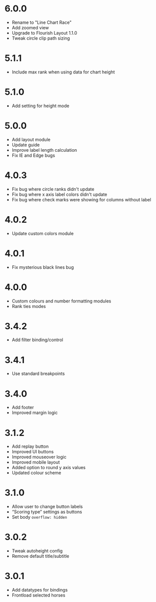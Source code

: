 # 6.0.0
* Rename to "Line Chart Race"
* Add zoomed view
* Upgrade to Flourish Layout 1.1.0
* Tweak circle clip path sizing

# 5.1.1
* Include max rank when using data for chart height

# 5.1.0
* Add setting for height mode

# 5.0.0
* Add layout module
* Update guide
* Improve label length calculation
* Fix IE and Edge bugs

# 4.0.3
* Fix bug where circle ranks didn't update
* Fix bug where x axis label colors didn't update
* Fix bug where check marks were showing for columns without label

# 4.0.2
* Update custom colors module

# 4.0.1
* Fix mysterious black lines bug

# 4.0.0
* Custom colours and number formatting modules
* Rank ties modes

# 3.4.2
* Add filter binding/control

# 3.4.1
* Use standard breakpoints

# 3.4.0

* Add footer
* Improved margin logic

# 3.1.2

* Add replay button
* Improved UI buttons
* Improved mouseover logic
* Improved mobile layout
* Added option to round y axis values
* Updated colour scheme

# 3.1.0

* Allow user to change button labels
* “Scoring type” settings as buttons
* Set body `overflow: hidden`

# 3.0.2

* Tweak autoheight config
* Remove default title/subtitle

# 3.0.1

* Add datatypes for bindings
* Frontload selected horses
